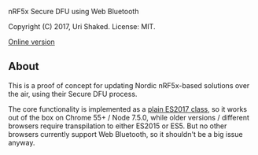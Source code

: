 nRF5x Secure DFU using Web Bluetooth

Copyright (C) 2017, Uri Shaked. License: MIT.

[Online version](https://urish.github.io/web-bluetooth-secure-dfu)

## About

This is a proof of concept for updating Nordic nRF5x-based solutions over the air, using their Secure DFU process.

The core functionality is implemented as a [plain ES2017 class](secure-dfu.js), so it works out of the box on Chrome 55+ / Node 7.5.0, while older versions / different browsers require transpilation to either ES2015 or ES5. But no other browsers currently support Web Bluetooth, so it shouldn't be a big issue anyway.
